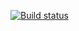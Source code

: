 [![Build status](https://ci.appveyor.com/api/projects/status/oap4gh3xd3jpc8s4?svg=true)](https://ci.appveyor.com/project/TatyanaShakhmina/ajs-class-2)
